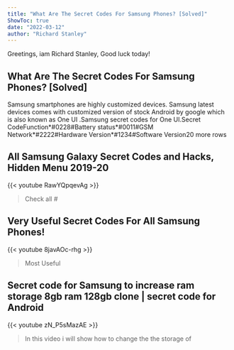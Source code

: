 ```yaml
---
title: "What Are The Secret Codes For Samsung Phones? [Solved]"
ShowToc: true 
date: "2022-03-12"
author: "Richard Stanley" 
---
```


Greetings, iam Richard Stanley, Good luck today!
## What Are The Secret Codes For Samsung Phones? [Solved]
Samsung smartphones are highly customized devices. Samsung latest devices comes with customized version of stock Android by google which is also known as One UI
.Samsung secret codes for One UI.Secret CodeFunction*#0228#Battery status*#0011#GSM Network*#2222#Hardware Version*#1234#Software Version20 more rows

## All Samsung Galaxy Secret Codes and Hacks, Hidden Menu 2019-20
{{< youtube RawYQpqevAg >}}
>Check all #

## Very Useful Secret Codes For All Samsung Phones!
{{< youtube 8javAOc-rhg >}}
>Most Useful 

## Secret code for Samsung to increase ram storage 8gb ram 128gb clone | secret code for Android
{{< youtube zN_P5sMazAE >}}
>In this video i will show how to change the the storage of 

